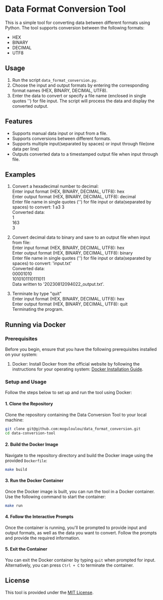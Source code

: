 # Data Format Conversion Tool

This is a simple tool for converting data between different formats using Python. The tool supports conversion between the following formats:

- HEX
- BINARY
- DECIMAL
- UTF8

## Usage

1. Run the script `data_format_conversion.py`.
2. Choose the input and output formats by entering the corresponding format names (HEX, BINARY, DECIMAL, UTF8).
3. Enter the data to convert or specify a file name (enclosed in single quotes '') for file input. The script will process the data and display the converted output.

## Features

- Supports manual data input or input from a file.
- Supports conversions between different formats.
- Supports multiple input(separated by spaces) or input through file(one data per line)
- Outputs converted data to a timestamped output file when input through file.

## Examples

1. Convert a hexadecimal number to decimal:    
   Enter input format (HEX, BINARY, DECIMAL, UTF8): hex    
   Enter output format (HEX, BINARY, DECIMAL, UTF8): decimal      
   Enter file name in single quotes ('') for file input or data(separated by spaces) to convert: 1 a3 3  
   Converted data:  
   1  
   163  
   3  


3. Convert decimal data to binary and save to an output file when input from file:    
Enter input format (HEX, BINARY, DECIMAL, UTF8): hex    
Enter output format (HEX, BINARY, DECIMAL, UTF8): binary    
Enter file name in single quotes ('') for file input or data(separated by spaces) to convert: 'input.txt'    
Converted data:    
00001010    
1010101110111011    
Data written to '20230812094022_output.txt'.    

4. Terminate by type "quit"    
Enter input format (HEX, BINARY, DECIMAL, UTF8): hex    
Enter output format (HEX, BINARY, DECIMAL, UTF8): quit    
Terminating the program.    

## Running via Docker

### Prerequisites

Before you begin, ensure that you have the following prerequisites installed on your system:

1. Docker: Install Docker from the official website by following the instructions for your operating system: [Docker Installation Guide](https://docs.docker.com/get-docker/).

### Setup and Usage

Follow the steps below to set up and run the tool using Docker:

#### 1. Clone the Repository

Clone the repository containing the Data Conversion Tool to your local machine:

```bash
git clone git@github.com:moguloulou/data_format_conversion.git
cd data-conversion-tool
```

#### 2. Build the Docker Image

Navigate to the repository directory and build the Docker image using the provided `Dockerfile`:

```bash
make build
```

#### 3. Run the Docker Container

Once the Docker image is built, you can run the tool in a Docker container. Use the following command to start the container:

```bash
make run
```

#### 4. Follow the Interactive Prompts

Once the container is running, you'll be prompted to provide input and output formats, as well as the data you want to convert. Follow the prompts and provide the required information.

#### 5. Exit the Container

You can exit the Docker container by typing `quit` when prompted for input. Alternatively, you can press `Ctrl + C` to terminate the container.

## License

This tool is provided under the [MIT License](LICENSE).
